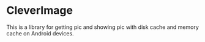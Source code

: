 # CleverImage

This is a library for getting pic and showing pic with disk cache and
memory cache on Android devices.